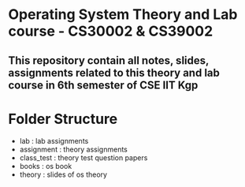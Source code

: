 # Operating System Theory and Lab course - CS30002 & CS39002
## This repository contain all notes, slides, assignments related to this theory and lab course in 6th semester of CSE IIT Kgp

# Folder Structure

- lab : lab assignments
- assignment : theory assignments
- class_test : theory test question papers
- books : os book
- theory : slides of os theory
